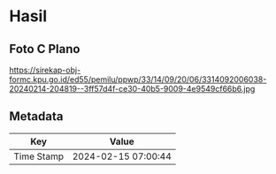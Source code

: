 # Hasil

## Foto C Plano

https://sirekap-obj-formc.kpu.go.id/ed55/pemilu/ppwp/33/14/09/20/06/3314092006038-20240214-204819--3ff57d4f-ce30-40b5-9009-4e9549cf66b6.jpg


## Metadata

| Key        | Value               |
| ---------- | ------------------- |
| Time Stamp | 2024-02-15 07:00:44 |



